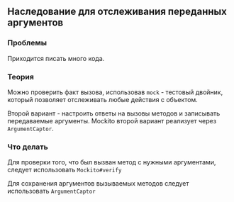 ## Наследование для отслеживания переданных аргументов

### Проблемы
Приходится писать много кода.

### Теория
Можно проверить факт вызова, использовав `mock` - тестовый двойник, который позволяет отслеживать любые действия с объектом.

Второй вариант - настроить ответы на вызовы методов и записывать передаваемые аргументы. Mockito второй вариант реализует через `ArgumentCaptor`. 

### Что делать
Для проверки того, что был вызван метод с нужными аргументами, следует использовать `Mockito#verify`

Для сохранения аргументов вызываемых методов следует использовать `ArgumentCaptor`
